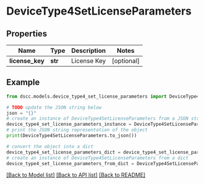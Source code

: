 # DeviceType4SetLicenseParameters


## Properties

Name | Type | Description | Notes
------------ | ------------- | ------------- | -------------
**license_key** | **str** | License Key | [optional] 

## Example

```python
from dscc.models.device_type4_set_license_parameters import DeviceType4SetLicenseParameters

# TODO update the JSON string below
json = "{}"
# create an instance of DeviceType4SetLicenseParameters from a JSON string
device_type4_set_license_parameters_instance = DeviceType4SetLicenseParameters.from_json(json)
# print the JSON string representation of the object
print(DeviceType4SetLicenseParameters.to_json())

# convert the object into a dict
device_type4_set_license_parameters_dict = device_type4_set_license_parameters_instance.to_dict()
# create an instance of DeviceType4SetLicenseParameters from a dict
device_type4_set_license_parameters_from_dict = DeviceType4SetLicenseParameters.from_dict(device_type4_set_license_parameters_dict)
```
[[Back to Model list]](../README.md#documentation-for-models) [[Back to API list]](../README.md#documentation-for-api-endpoints) [[Back to README]](../README.md)


